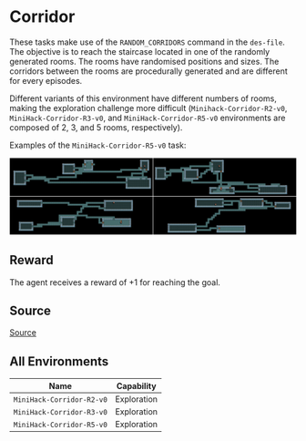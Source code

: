 # Corridor

These tasks make use of the `RANDOM_CORRIDORS`
command in the `des-file`. The objective is to reach the staircase located in one of the randomly generated rooms. The rooms have randomised positions and sizes. The corridors
between the rooms are procedurally generated and are different for every
episodes.

Different variants of this environment have different numbers of
rooms, making the exploration challenge more difficult (`Minihack-Corridor-R2-v0`,
`MiniHack-Corridor-R3-v0`, and `MiniHack-Corridor-R5-v0` environments are composed of 2,
3, and 5 rooms, respectively).

Examples of the `MiniHack-Corridor-R5-v0` task:

![](../imgs/corridors.png)

## Reward

The agent receives a reward of +1 for reaching the goal.

## Source

[Source](https://github.com/facebookresearch/minihack/blob/main/minihack/envs/corridor.py)

## All Environments

| Name                      | Capability  |
| ------------------------- | ----------- |
| `MiniHack-Corridor-R2-v0` | Exploration |
| `MiniHack-Corridor-R3-v0` | Exploration |
| `MiniHack-Corridor-R5-v0` | Exploration |